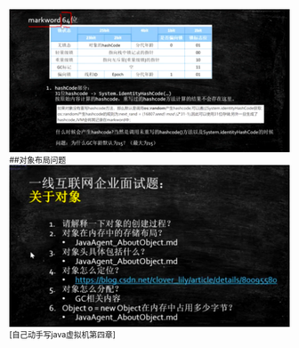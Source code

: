##
![](.z_3_对象布局_images/5e2a718a.png)
##对象布局问题
![](.z_3_对象布局_images/c2929e6d.png)
[](https://mp.weixin.qq.com/s/kKyJgNzgub4EdG7tkblbvw)
[自己动手写java虚拟机第四章]
[](https://zhuanlan.zhihu.com/p/332248004)
